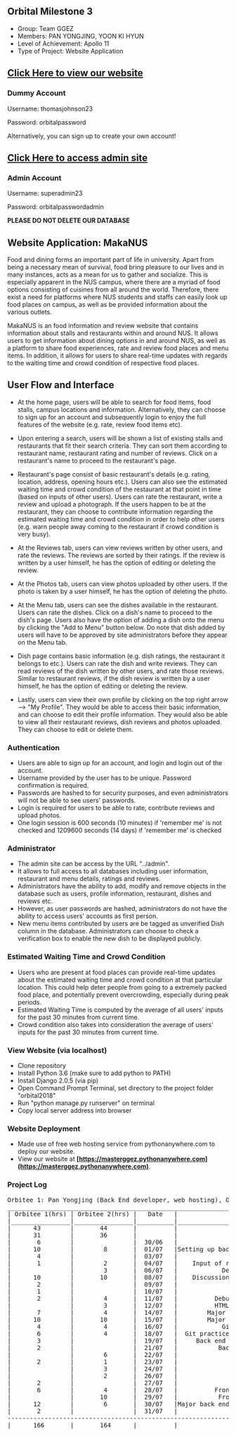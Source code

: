 ## Orbital Milestone 3
- Group: Team GGEZ
- Members: PAN YONGJING, YOON KI HYUN
- Level of Achievement: Apollo 11
- Type of Project: Website Application

## **[Click Here to view our website](https://masterggez.pythonanywhere.com)**

### Dummy Account
Username: thomasjohnson23

Password: orbitalpassword

Alternatively, you can sign up to create your own account!

## **[Click Here to access admin site](https://masterggez.pythonanywhere.com/admin)**

### Admin Account
Username: superadmin23

Password: orbitalpasswordadmin

**PLEASE DO NOT DELETE OUR DATABASE**


## Website Application: MakaNUS

Food and dining forms an important part of life in university. Apart from being a necessary mean of survival, food bring pleasure to our lives and in many instances, acts as a mean for us to gather and socialize. This is especially apparent in the NUS campus, where there are a myriad of food options consisting of cuisines from all around the world. Therefore, there exist a need for platforms where NUS students and staffs can easily look up food places on campus, as well as be provided information about the various outlets.

MakaNUS is an food information and review website that contains information about stalls and restaurants within and around NUS. It allows users to get information about dining options in and around NUS, as well as a platform to share food experiences, rate and review food places and menu items. In addition, it allows for users to share real-time updates with regards to the waiting time and crowd condition of respective food places.

## User Flow and Interface

- At the home page, users will be able to search for food items, food stalls, campus locations and information. Alternatively, they can choose to sign up for an account and subsequently login to enjoy the full features of the website (e.g. rate, review food items etc).
- Upon entering a search, users will be shown a list of existing stalls and restaurants that fit their search criteria. They can sort them according to restaurant name, restaurant rating and number of reviews. Click on a restaurant's name to proceed to the restaurant's page.

- Restaurant's page consist of basic restaurant's details (e.g. rating, location, address, opening hours etc.). Users can also see the estimated waiting time and crowd condition of the restaurant at that point in time (based on inputs of other users). Users can rate the restaurant, write a review and upload a photograph. If the users happen to be at the restaurant, they can choose to contribute information regarding the estimated waiting time and crowd condition in order to help other users (e.g. warn people away coming to the restaurant if crowd condition is very busy).
- At the Reviews tab, users can view reviews written by other users, and rate the reviews. The reviews are sorted by their ratings. If the review is written by a user himself, he has the option of editing or deleting the review.
- At the Photos tab, users can view photos uploaded by other users. If the photo is taken by a user himself, he has the option of deleting the photo.
- At the Menu tab, users can see the dishes available in the restaurant. Users can rate the dishes. Click on a dish's name to proceed to the dish's page. Users also have the option of adding a dish onto the menu by clicking the "Add to Menu" button below. Do note that dish added by users will have to be approved by site administrators before they appear on the Menu tab.

- Dish page contains basic information (e.g. dish ratings, the restaurant it belongs to etc.). Users can rate the dish and write reviews. They can read reviews of the dish written by other users, and rate those reviews. Similar to restaurant reviews, if the dish review is written by a user himself, he has the option of editing or deleting the review.

- Lastly, users can view their own profile by clicking on the top right arrow --> "My Profile". They would be able to access their basic information, and can choose to edit their profile information. They would also be able to view all their restaurant reviews, dish reviews and photos uploaded. They can choose to edit or delete them.

### Authentication

- Users are able to sign up for an account, and login and login out of the account.  
- Username provided by the user has to be unique. Password confirmation is required.
- Passwords are hashed to for security purposes, and even administrators will not be able to see users' passwords.
- Login is required for users to be able to rate, contribute reviews and upload photos.
- One login session is 600 seconds (10 minutes) if 'remember me' is not checked and 1209600 seconds (14 days) if 'remember me' is checked

### Administrator

- The admin site can be access by the URL "../admin".
- It allows to full access to all databases including user information, restaurant and menu details, ratings and reviews.
- Administrators have the ability to add, modify and remove objects in the database such as users, profile information, restaurant, dishes and reviews etc.
- However, as user passwords are hashed, administrators do not have the ability to access users' accounts as first person.
- New menu items contributed by users are be tagged as unverified Dish column in the database. Administrators can choose to check a verification box to enable the new dish to be displayed publicly.

### Estimated Waiting Time and Crowd Condition

- Users who are present at food places can provide real-time updates about the estimated waiting time and crowd condition at that particular location. This could help deter people from going to a extremely packed food place, and potentially prevent overcrowding, especially during peak periods.
- Estimated Waiting Time is computed by the average of all users' inputs for the past 30 minutes from current time.
- Crowd condition also takes into consideration the average of users' inputs for the past 30 minutes from current time.

### View Website (via localhost)

- Clone repository
- Install Python 3.6 (make sure to add python to PATH)
- Install Django 2.0.5 (via pip)
- Open Command Prompt Terminal, set directory to the project folder "orbital2018"
- Run "python manage.py runserver" on terminal
- Copy local server address into browser

### Website Deployment

- Made use of free web hosting service from pythonanywhere.com to deploy our website.
- View our  website at **[https://masterggez.pythonanywhere.com](https://masterggez.pythonanywhere.com)**.

### Project Log
<pre>
Orbitee 1: Pan Yongjing (Back End developer, web hosting), Orbitee 2: Yoon Ki Hyun (Front End developer)
___________________________________________________________________________________________________
| Orbitee 1(hrs) | Orbitee 2(hrs) |   Date   |                      Task                           |
|________________|________________|__________|____________________________________________________ |
|      43        |       44       |          |                    Milestone 1                      |
|      31        |       36       |          |                    Milestone 2                      |
|       6        |                |  30/06   |              Setting up back end (django)           |
|      10        |        8       |  01/07   |Setting up back end&combining back end with front end|
|       4        |                |  03/07   |               Setting up database                   |
|       1        |        2       |  04/07   |    Input of randomised values for testing & design  |
|                |        3       |  06/07   |            Design changes to the website            |
|      10        |       10       |  08/07   |    Discussion & Major front end & back end update   |
|       2        |                |  09/07   |                    Debugging                        |      
|       1        |                |  10/07   |                    Debugging                        |
|       2        |        4       |  11/07   |          Debugging & Redesign of the website        |
|                |        3       |  12/07   |          HTML/CSS styling & commenting              |
|       7        |        4       |  14/07   |        Major front end & back end update            |
|      10        |       10       |  15/07   |        Major front end & back end update            |
|       4        |        4       |  16/07   |            Git practice with our mentor             |
|       6        |        4       |  18/07   |  Git practice with our mentor + backend development |
|       3        |                |  19/07   |     Back end (restaurant page, search, pagination)  |
|       2        |                |  21/07   |           Back end (profile page skeleton)          |
|                |        6       |  22/07   |                    Front end                        |
|       2        |        1       |  23/07   |                  Minor back end                     |
|                |        3       |  24/07   |                    Front end                        |
|                |        2       |  26/07   |               Front end (Modal)                     |
|       2        |                |  27/07   |                 Work on database                    |
|       6        |        4       |  28/07   |          Front end & back end edits                 |
|                |       10       |  29/07   |           Front end javascript & styling            |
|      12        |        6       |  30/07   |Major back end update & front end styling&MILESTONE 3|
|       2        |                |  31/07   |              Minor back end & web hosting           |
---------------------------------------------------------------------------------------------------
|      166       |       164      |          |                    Grand Total                      |
</pre>

